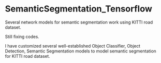 # SemanticSegmentation_Tensorflow
Several network models for semantic segmentation work using KITTI road dataset.

Still fixing codes.

I have customized several well-established Object Classifier, Object Detection, Semantic Segmentation models to model semantic segmentation for KITTI road dataset.